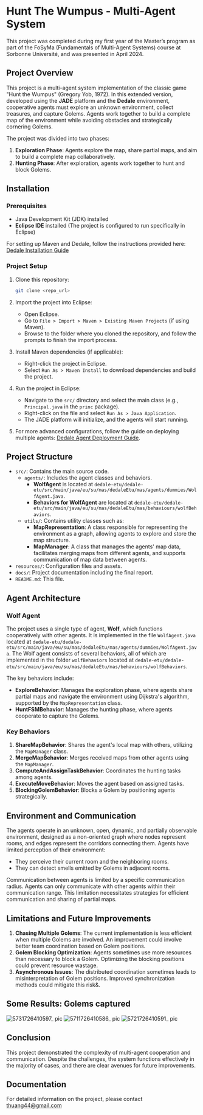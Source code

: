 # Hunt The Wumpus - Multi-Agent System

This project was completed during my first year of the Master’s program as part of the FoSyMa (Fundamentals of Multi-Agent Systems) course at Sorbonne Université, and was presented in April 2024.

## Project Overview

This project is a multi-agent system implementation of the classic game "Hunt the Wumpus" (Gregory Yob, 1972). In this extended version, developed using the **JADE** platform and the **Dedale** environment, cooperative agents must explore an unknown environment, collect treasures, and capture Golems. Agents work together to build a complete map of the environment while avoiding obstacles and strategically cornering Golems.

The project was divided into two phases:
1. **Exploration Phase**: Agents explore the map, share partial maps, and aim to build a complete map collaboratively.
2. **Hunting Phase**: After exploration, agents work together to hunt and block Golems.

## Installation

### Prerequisites
- Java Development Kit (JDK) installed
- **Eclipse IDE** installed (The project is configured to run specifically in Eclipse)

For setting up Maven and Dedale, follow the instructions provided here:  
[Dedale Installation Guide](https://dedale.gitlab.io/page/tutorial/install/)

### Project Setup

1. Clone this repository:

    ```bash
    git clone <repo_url>
    ```

2. Import the project into Eclipse:
    - Open Eclipse.
    - Go to `File > Import > Maven > Existing Maven Projects` (if using Maven).
    - Browse to the folder where you cloned the repository, and follow the prompts to finish the import process.

3. Install Maven dependencies (if applicable):
    - Right-click the project in Eclipse.
    - Select `Run As > Maven Install` to download dependencies and build the project.

4. Run the project in Eclipse:
    - Navigate to the `src/` directory and select the main class (e.g., `Principal.java` in the `princ` package).
    - Right-click on the file and select `Run As > Java Application`.
    - The JADE platform will initialize, and the agents will start running.

5. For more advanced configurations, follow the guide on deploying multiple agents:
    [Dedale Agent Deployment Guide](https://dedale.gitlab.io/page/tutorial/deployagents/).

## Project Structure

- `src/`: Contains the main source code.
  - `agents/`: Includes the agent classes and behaviors.
    - **WolfAgent** is located at `dedale-etu/dedale-etu/src/main/java/eu/su/mas/dedaleEtu/mas/agents/dummies/WolfAgent.java`.
    - **Behaviors for WolfAgent** are located at `dedale-etu/dedale-etu/src/main/java/eu/su/mas/dedaleEtu/mas/behaviours/wolfBehaviors`.
  - `utils/`: Contains utility classes such as:
    - **MapRepresentation**: A class responsible for representing the environment as a graph, allowing agents to explore and store the map structure.
    - **MapManager**: A class that manages the agents' map data, facilitates merging maps from different agents, and supports communication of map data between agents.
- `resources/`: Configuration files and assets.
- `docs/`: Project documentation including the final report.
- `README.md`: This file.

## Agent Architecture

### Wolf Agent
The project uses a single type of agent, **Wolf**, which functions cooperatively with other agents. It is implemented in the file `WolfAgent.java` located at `dedale-etu/dedale-etu/src/main/java/eu/su/mas/dedaleEtu/mas/agents/dummies/WolfAgent.java`. The Wolf agent consists of several behaviors, all of which are implemented in the folder `wolfBehaviors` located at `dedale-etu/dedale-etu/src/main/java/eu/su/mas/dedaleEtu/mas/behaviours/wolfBehaviors`.

The key behaviors include:
- **ExploreBehavior**: Manages the exploration phase, where agents share partial maps and navigate the environment using Dijkstra's algorithm, supported by the `MapRepresentation` class.
- **HuntFSMBehavior**: Manages the hunting phase, where agents cooperate to capture the Golems.

### Key Behaviors
1. **ShareMapBehavior**: Shares the agent's local map with others, utilizing the `MapManager` class.
2. **MergeMapBehavior**: Merges received maps from other agents using the `MapManager`.
3. **ComputeAndAssignTaskBehavior**: Coordinates the hunting tasks among agents.
4. **ExecuteMoveBehavior**: Moves the agent based on assigned tasks.
5. **BlockingGolemBehavior**: Blocks a Golem by positioning agents strategically.

## Environment and Communication

The agents operate in an unknown, open, dynamic, and partially observable environment, designed as a non-oriented graph where nodes represent rooms, and edges represent the corridors connecting them. Agents have limited perception of their environment:
- They perceive their current room and the neighboring rooms.
- They can detect smells emitted by Golems in adjacent rooms.

Communication between agents is limited by a specific communication radius. Agents can only communicate with other agents within their communication range. This limitation necessitates strategies for efficient communication and sharing of partial maps.

## Limitations and Future Improvements

1. **Chasing Multiple Golems**: The current implementation is less efficient when multiple Golems are involved. An improvement could involve better team coordination based on Golem positions.
2. **Golem Blocking Optimization**: Agents sometimes use more resources than necessary to block a Golem. Optimizing the blocking positions could prevent resource wastage.
3. **Asynchronous Issues**: The distributed coordination sometimes leads to misinterpretation of Golem positions. Improved synchronization methods could mitigate this risk&.

## Some Results: Golems captured
![5731726410597_ pic](https://github.com/user-attachments/assets/76fa5afe-e4d8-4c92-8d69-59c11a0b81f7)
![5711726410586_ pic](https://github.com/user-attachments/assets/d8a4d9f8-b30b-4951-b111-62c88736dc8c)
![5721726410591_ pic](https://github.com/user-attachments/assets/c44b0d9c-c89d-425a-a624-84c54cdb7a0a)

## Conclusion

This project demonstrated the complexity of multi-agent cooperation and communication. Despite the challenges, the system functions effectively in the majority of cases, and there are clear avenues for future improvements.

## Documentation

For detailed information on the project, please contact thuang44@gmail.com

